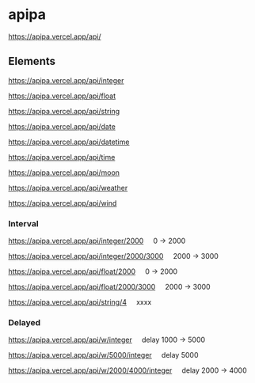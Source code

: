 # apipa

https://apipa.vercel.app/api/

## Elements

https://apipa.vercel.app/api/integer

https://apipa.vercel.app/api/float

https://apipa.vercel.app/api/string

https://apipa.vercel.app/api/date

https://apipa.vercel.app/api/datetime

https://apipa.vercel.app/api/time

https://apipa.vercel.app/api/moon

https://apipa.vercel.app/api/weather

https://apipa.vercel.app/api/wind


### Interval

https://apipa.vercel.app/api/integer/2000  &nbsp; &nbsp; 0 -> 2000

https://apipa.vercel.app/api/integer/2000/3000 &nbsp; &nbsp; 2000 ->  3000

https://apipa.vercel.app/api/float/2000 &nbsp; &nbsp; 0 -> 2000

https://apipa.vercel.app/api/float/2000/3000 &nbsp; &nbsp; 2000 -> 3000

https://apipa.vercel.app/api/string/4 &nbsp; &nbsp; xxxx


### Delayed

https://apipa.vercel.app/api/w/integer &nbsp; &nbsp; delay 1000 -> 5000

https://apipa.vercel.app/api/w/5000/integer &nbsp; &nbsp; delay 5000

https://apipa.vercel.app/api/w/2000/4000/integer  &nbsp; &nbsp; delay 2000 -> 4000
